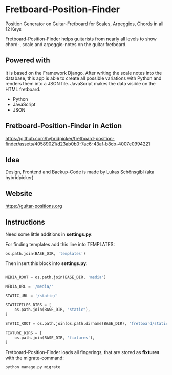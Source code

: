 # Fretboard-Position-Finder
Position Generator on Guitar-Fretboard for Scales, Arpeggios, Chords in all 12 Keys

Fretboard-Position-Finder helps guitarists from nearly all levels to show chord-, scale and arpeggio-notes on the guitar fretboard.

## Powered with

It is based on the Framework Django. After writing the scale notes into the database, this app is able to create all possible variations with Python and renders them into a JSON file. JavaScript makes the data visible on the HTML fretboard.

   - Python
   - JavaScript
   - JSON
   
## Fretboard-Position-Finder in Action
https://github.com/hybridpicker/fretboard-position-finder/assets/40589021/d23ab0b0-7ac6-43af-b8cb-4007e0994221

## Idea
Design, Frontend and Backup-Code is made by Lukas Schönsgibl (aka hybridpicker)

## Website
https://guitar-positions.org

## Instructions

Need some little additions in **settings.py**:

For finding templates add this line into TEMPLATES:

```python
os.path.join(BASE_DIR, 'templates')
```

Then insert this block into **settings.py**:

```python

MEDIA_ROOT = os.path.join(BASE_DIR, 'media')

MEDIA_URL = '/media/'

STATIC_URL = '/static/'

STATICFILES_DIRS = [
    os.path.join(BASE_DIR, "static"),
]

STATIC_ROOT = os.path.join(os.path.dirname(BASE_DIR), 'fretboard/static_cdn')

FIXTURE_DIRS = [
    os.path.join(BASE_DIR, 'fixtures'),
]
```

Fretboard-Position-Finder loads all fingerings, that are stored as **fixtures** with the migrate-command:
```python
python manage.py migrate
```